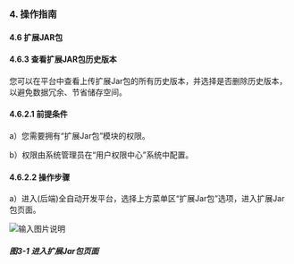 ### 4. 操作指南

#### 4.6 扩展JAR包

#### 4.6.3 查看扩展JAR包历史版本

您可以在平台中查看上传扩展Jar包的所有历史版本，并选择是否删除历史版本，以避免数据冗余、节省储存空间。

#### 4.6.2.1 前提条件

a）您需要拥有“扩展Jar包”模块的权限。

b）权限由系统管理员在“用户权限中心”系统中配置。

#### 4.6.2.2 操作步骤

a）进入(后端)全自动开发平台，选择上方菜单区“扩展Jar包”选项，进入扩展Jar包页面。

![输入图片说明](../../../../images/SoFlu%EF%BC%88%E5%90%8E%E7%AB%AF%EF%BC%89%E5%BC%80%E5%8F%91%E5%B9%B3%E5%8F%B0/1.%20%E6%9C%80%E6%96%B0%E7%89%88%E6%9C%AC%20-%20%E6%9B%B4%E6%96%B0%E6%97%A5%E6%9C%9F%20-%202022.10.08/4.%20%E6%93%8D%E4%BD%9C%E6%8C%87%E5%8D%97/6.%20%E6%89%A9%E5%B1%95JAR%E5%8C%85/3-1.png)

##### 图3-1 进入扩展Jar包页面
